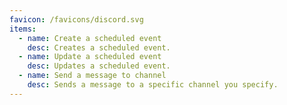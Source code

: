 ```yaml
---
favicon: /favicons/discord.svg
items:
  - name: Create a scheduled event
    desc: Creates a scheduled event.
  - name: Update a scheduled event
    desc: Updates a scheduled event.
  - name: Send a message to channel
    desc: Sends a message to a specific channel you specify.
---
```


<script setup>
  import CustomListing from '../../components/CustomListing.vue'
</script>

<CustomListing />
